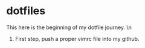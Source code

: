 # dotfiles


This here is the beginning of my dotfile journey. \n
1. First step, push a proper vimrc file into my github.
